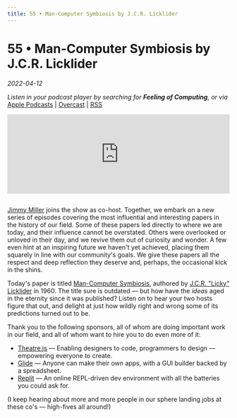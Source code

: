```yaml
---
title: 55 • Man-Computer Symbiosis by J.C.R. Licklider
---
```


# 55 • Man-Computer Symbiosis by J.C.R. Licklider

_2022-04-12_

_Listen in your podcast player by searching for **Feeling of Computing**, or via_ [Apple Podcasts](https://podcasts.apple.com/podcast/feeling-of-computing/id1265527976) \| [Overcast](https://overcast.fm/itunes1265527976) \| [RSS](https://omny.fm/shows/feeling-of-computing/playlists/podcast.rss)

<iframe src="https://omny.fm/shows/feeling-of-computing/man-computer-symbiosis/embed" width="100%" height="180" frameborder="0" style="margin-bottom: 1em"></iframe>

[Jimmy Miller](https://twitter.com/jimmyhmiller) joins the show as co-host. Together, we embark on a new series of episodes covering the most influential and interesting papers in the history of our field. Some of these papers led directly to where we are today, and their influence cannot be overstated. Others were overlooked or unloved in their day, and we revive them out of curiosity and wonder. A few even hint at an inspiring future we haven't yet achieved, placing them squarely in line with our community's goals. We give these papers all the respect and deep reflection they deserve and, perhaps, the occasional kick in the shins.

Today's paper is titled [Man-Computer Symbiosis](https://en.wikipedia.org/wiki/Man-Computer_Symbiosis), authored by [J.C.R. "Licky" Licklider](https://en.wikipedia.org/wiki/J._C._R._Licklider) in 1960. The title sure is outdated — but how have the _ideas_ aged in the eternity since it was published? Listen on to hear your two hosts figure that out, and delight at just how wildly right and wrong some of its predictions turned out to be.

Thank you to the following sponsors, all of whom are doing important work in our field, and all of whom want to hire you to do even more of it:

- [Theatre.js](https://join.theatrejs.com) — Enabling designers to code, programmers to design — empowering everyone to create.
- [Glide](https://glideapps.com/jobs) — Anyone can make their own apps, with a GUI builder backed by a spreadsheet.
- [Replit](https://replit.com/jobs) — An online REPL-driven dev environment with all the batteries you could ask for.

(I keep hearing about more and more people in our sphere landing jobs at these co's — high-fives all around!)
